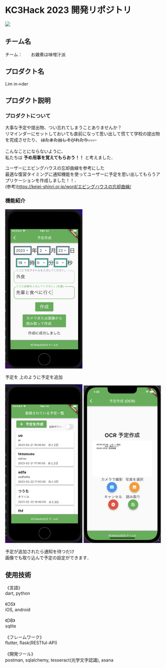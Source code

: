 # KC3Hack 2023 開発リポジトリ

<img src="https://kc3.me/cms/wp-content/uploads/2023/01/top-banner.png" width="700px">

## チーム名

<!-- チームIDとチーム名を入力 -->

チーム：　　お雑煮は味噌汁派


## プロダクト名

<!-- プロダクト名を入力 -->

<p>Lim in->der</p>


## プロダクト説明
### プロダクトについて
<!-- プロダクトの説明を入力 -->

大事な予定や提出物、つい忘れてしまうことありませんか？<br>
リマインダーにセットしておいても直前になって思い出して慌てて学校の提出物を完成させたり、
~~はたまた出しそびれたり．．．~~<br>
<br>
こんなことにならないように、<br>私たちは
**予め用事を覚えてもらおう！！** 
と考えました．
<br>

ユーザーにエビングハウスの忘却曲線を参考にした<br>
最適な復習タイミングに通知機能を使ってユーザーに予定を思い出してもらうアプリケーションを作成しました！！．<br>
(参考)https://keiei-shinri.or.jp/word/エビングハウスの忘却曲線/

### 機能紹介

<img src="https://github.com/kc3hack/2023_G/blob/images/%E3%82%B9%E3%82%AF%E3%83%AA%E3%83%BC%E3%83%B3%E3%82%B7%E3%83%A7%E3%83%83%E3%83%88%202023-02-18%2019.44.41.png" width=250px>

予定を
上のように予定を追加

<img src="https://github.com/kc3hack/2023_G/blob/images/%E3%82%B9%E3%82%AF%E3%83%AA%E3%83%BC%E3%83%B3%E3%82%B7%E3%83%A7%E3%83%83%E3%83%88%202023-02-18%2019.45.06.png" width=250px> <img src="https://github.com/kc3hack/2023_G/blob/images/%E3%82%B9%E3%82%AF%E3%83%AA%E3%83%BC%E3%83%B3%E3%82%B7%E3%83%A7%E3%83%83%E3%83%88%202023-02-19%2013.38.55.png" width=250px>

予定が追加されたら通知を待つだけ<br>
画像でも取り込んで予定の設定ができます．

## 使用技術

<!-- 使用技術を入力 -->

《言語》<br>
dart, python<br>
<br>
《OS》<br>
iOS, android<br>
<br>
《DB》<br>
sqlite<br>
<br>
《フレームワーク》<br>
flutter, flask(RESTful-API)<br>
<br>
《開発ツール》<br>
postman, sqlalchemy, tesseract(光学文字認識), asana<br>
<br>
<!--
markdownの記法はこちらを参照してください！
https://docs.github.com/ja/get-started/writing-on-github/getting-started-with-writing-and-formatting-on-github/basic-writing-and-formatting-syntax
-->
